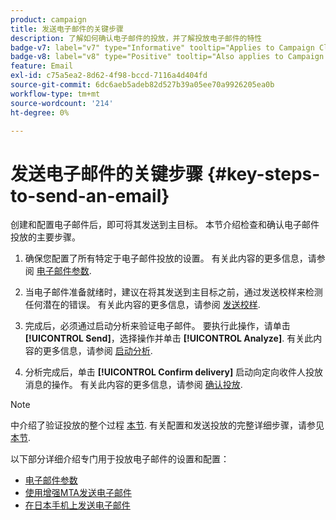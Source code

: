 ```yaml
---
product: campaign
title: 发送电子邮件的关键步骤
description: 了解如何确认电子邮件的投放，并了解投放电子邮件的特性
badge-v7: label="v7" type="Informative" tooltip="Applies to Campaign Classic v7"
badge-v8: label="v8" type="Positive" tooltip="Also applies to Campaign v8"
feature: Email
exl-id: c75a5ea2-8d62-4f98-bccd-7116a4d404fd
source-git-commit: 6dc6aeb5adeb82d527b39a05ee70a9926205ea0b
workflow-type: tm+mt
source-wordcount: '214'
ht-degree: 0%

---
```


# 发送电子邮件的关键步骤 {#key-steps-to-send-an-email}



创建和配置电子邮件后，即可将其发送到主目标。 本节介绍检查和确认电子邮件投放的主要步骤。

1. 确保您配置了所有特定于电子邮件投放的设置。 有关此内容的更多信息，请参阅 [电子邮件参数](email-parameters.md).
1. 当电子邮件准备就绪时，建议在将其发送到主目标之前，通过发送校样来检测任何潜在的错误。 有关此内容的更多信息，请参阅 [发送校样](steps-validating-the-delivery.md#sending-a-proof).

1. 完成后，必须通过启动分析来验证电子邮件。 要执行此操作，请单击 **[!UICONTROL Send]**，选择操作并单击 **[!UICONTROL Analyze]**. 有关此内容的更多信息，请参阅 [启动分析](steps-validating-the-delivery.md#analyzing-the-delivery).

1. 分析完成后，单击 **[!UICONTROL Confirm delivery]** 启动向定向收件人投放消息的操作。 有关此内容的更多信息，请参阅 [确认投放](steps-sending-the-delivery.md#confirming-delivery).

   <!--Add screenshot with analysis done and Confirm delivery button activated.-->

>[!NOTE]
>
>中介绍了验证投放的整个过程 [本节](steps-validating-the-delivery.md). 有关配置和发送投放的完整详细步骤，请参见 [本节](steps-sending-the-delivery.md).

以下部分详细介绍专门用于投放电子邮件的设置和配置：
<!--* [Generating the mirror page](generating-mirror-page.md)
* [Email BCC](email-bcc.md)-->
* [电子邮件参数](email-parameters.md)
* [使用增强MTA发送电子邮件](sending-with-enhanced-mta.md)
* [在日本手机上发送电子邮件](sending-emails-on-japanese-mobiles.md)
